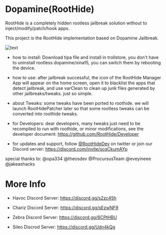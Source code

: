# Dopamine(RootHide)

RootHide is a completely hidden rootless jailbreak solution without to inject/modify/patch/hook apps.

This project is the RootHide implementation based on Dopamine Jailbreak.

![text](banner.png)

- how to install: Download tipa file and install in trollstore, you don't have to uninstall rootless dopamine/xina15, you can switch them by rebooting the device.

- how to use: after jailbreak successful, the icon of the RootHide Manager App will appear on the home screen, open it to blacklist the apps that detect jailbreak, and use varClean to clean up junk files generated by other jailbreaks/tweaks. just so simple.

- about Tweaks: some tweaks have been ported to roothide. we will launch RootHidePatcher later so that some rootless tweaks can be converted into roothide tweaks.

- for Developers: dear developers, many tweaks just need to be recompiled to run with roothide, or minor modifications, see the developer document: https://github.com/RootHide/Developer

- for updates and support, follow [@RootHideDev](https://twitter.com/RootHideDev) on twitter or join our Discord server: https://discord.com/invite/scqCkumAYp

special thanks to: @opa334 @theosdev @ProcursusTeam @eveyineee @jakeashacks

# More Info

- Havoc Discord Server: https://discord.gg/s2zc45h

- Chariz Discord Server: https://discord.gg/sEzwNF9

- Zebra Discord Server: https://discord.gg/6CPtHBU
  
- Sileo Discrod Server: https://discord.gg/Udn4kQg

